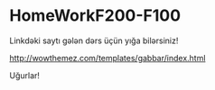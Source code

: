 # HomeWorkF200-F100

Linkdəki saytı gələn dərs üçün yığa bilərsiniz!

http://wowthemez.com/templates/gabbar/index.html

Uğurlar!

